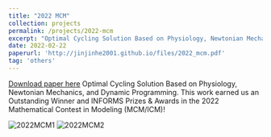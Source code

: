 ```yaml
---
title: "2022 MCM"
collection: projects
permalink: /projects/2022-mcm
excerpt: "Optimal Cycling Solution Based on Physiology, Newtonian Mechanics, and Dynamic Programming. This work earned us a Outstanding Winner and INFORMS Prizes & Awards in the 2022 Mathematical Contest in Modeling (MCM/ICM)!<br/><img src='/images/2022MCM1.png'>"
date: 2022-02-22
paperurl: 'http://jinjinhe2001.github.io/files/2022_mcm.pdf'
tag: 'others'
---
```

[Download paper here](http://jinjinhe2001.github.io/files/2022_mcm.pdf)
Optimal Cycling Solution Based on Physiology, Newtonian Mechanics, and Dynamic Programming. This work earned us an Outstanding Winner and INFORMS Prizes & Awards in the 2022 Mathematical Contest in Modeling (MCM/ICM)!

![2022MCM1](http://jinjinhe2001.github.io/images/2022MCM1.png)
![2022MCM2](http://jinjinhe2001.github.io/images/2022MCM2.png)

